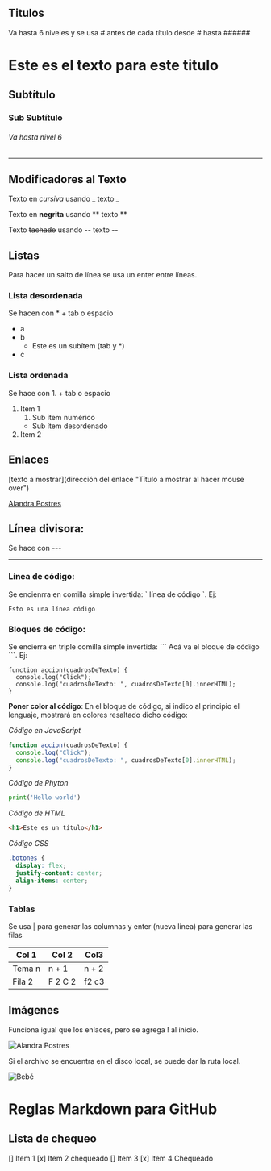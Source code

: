 ## Titulos

Va hasta 6 niveles y se usa # antes de cada título desde # hasta ######

# Este es el texto para este titulo

## Subtítulo

### Sub Subtítulo

###### Va hasta nivel 6

---

## Modificadores al Texto

Texto en _cursiva_ usando \_ texto \_

Texto en **negrita** usando \*\* texto \*\*

Texto ~~tachado~~ usando \-- texto --

## Listas

Para hacer un salto de línea se usa un enter entre líneas.

### Lista desordenada

Se hacen con \* + tab o espacio

- a
- b
  - Este es un subítem (tab y \*)
- c

### Lista ordenada

Se hace con 1. + tab o espacio

1. Item 1
   1. Sub ítem numérico
   - Sub ítem desordenado
2. Item 2

## Enlaces

[texto a mostrar](dirección del enlace "Título a mostrar al hacer mouse over")

[Alandra Postres](www.alandra.com.co "Página principal de Alandra Postres")

## Línea divisora:

Se hace con ---

---

### Línea de código:

Se encienrra en comilla simple invertida: \` línea de código `. Ej:

`Esto es una línea código`

### Bloques de código:

Se encierra en triple comilla simple invertida: \``` Acá va el bloque de código ```. Ej:

```
function accion(cuadrosDeTexto) {
  console.log("Click");
  console.log("cuadrosDeTexto: ", cuadrosDeTexto[0].innerHTML);
}
```

**Poner color al código**: En el bloque de código, si indico al principio el lenguaje, mostrará en colores resaltado dicho código:

_Código en JavaScript_

```javascript
function accion(cuadrosDeTexto) {
  console.log("Click");
  console.log("cuadrosDeTexto: ", cuadrosDeTexto[0].innerHTML);
}
```

_Código de Phyton_

```python
print('Hello world')
```

_Código de HTML_

```html
<h1>Este es un título</h1>
```

_Código CSS_

```css
.botones {
  display: flex;
  justify-content: center;
  align-items: center;
}
```

### Tablas

Se usa | para generar las columnas y enter (nueva línea) para generar las filas

| Col 1  | Col 2   | Col3  |
| ------ | ------- | ----- |
| Tema n | n + 1   | n + 2 |
| Fila 2 | F 2 C 2 | f2 c3 |

## Imágenes

Funciona igual que los enlaces, pero se agrega ! al inicio.

![Alandra Postres](https://www.alandra.com.co/wp-content/uploads/2019/07/cropped-ALANDRA-CUADRADO-2019.jpg "Página principal de Alandra Postres")

Si el archivo se encuentra en el disco local, se puede dar la ruta local.

![Bebé](baby.jpg "Foto de bebé")

# Reglas Markdown para GitHub

## Lista de chequeo

[] Item 1
[x] Item 2 chequeado
[] Item 3
[x] Item 4 Chequeado
